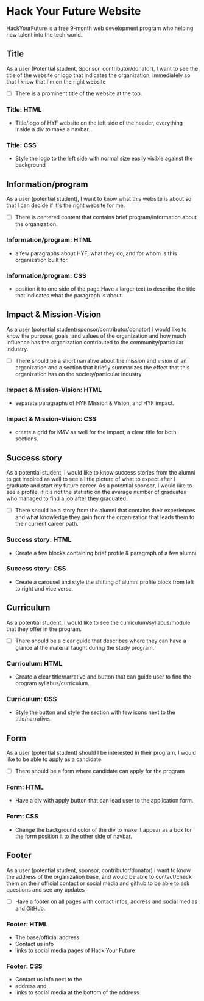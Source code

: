 # Hack Your Future Website

<!-- describe your project -->

HackYourFuture is a free 9-month web development program who helping new talent
into the tech world.

## Title

As a user (Potential student, Sponsor, contributor/donator), I want to see the
title of the website or logo that indicates the organization, immediately so
that I know that I'm on the right website

- [ ] There is a prominent title of the website at the top.

### Title: HTML

- Title/logo of HYF website on the left side of the header, everything inside a
  div to make a navbar.

### Title: CSS

- Style the logo to the left side with normal size easily visible against the
  background

## Information/program

As a user (potential student), I want to know what this website is about so that
I can decide if it's the right website for me.

- [ ] There is centered content that contains brief program/information about
      the organization.

### Information/program: HTML

- a few paragraphs about HYF, what they do, and for whom is this organization
  built for.

### Information/program: CSS

- position it to one side of the page Have a larger text to describe the title
  that indicates what the paragraph is about.

## Impact & Mission-Vision

As a user (potential student/sponsor/contributor/donator) I would like to know
the purpose, goals, and values of the organization and how much influence has
the organization contributed to the community/particular industry.

- [ ] There should be a short narrative about the mission and vision of an
      organization and a section that briefly summarizes the effect that this
      organization has on the society/particular industry.

### Impact & Mission-Vision: HTML

- separate paragraphs of HYF Mission & Vision, and HYF impact.

### Impact & Mission-Vision: CSS

- create a grid for M&V as well for the impact, a clear title for both sections.

## Success story

As a potential student, I would like to know success stories from the alumni to
get inspired as well to see a little picture of what to expect after I graduate
and start my future career. As a potential sponsor, I would like to see a
profile, if it's not the statistic on the average number of graduates who
managed to find a job after they graduated.

- [ ] There should be a story from the alumni that contains their experiences
      and what knowledge they gain from the organization that leads them to
      their current career path.

### Success story: HTML

- Create a few blocks containing brief profile & paragraph of a few alumni

### Success story: CSS

- Create a carousel and style the shifting of alumni profile block from left to
  right and vice versa.

## Curriculum

As a potential student, I would like to see the curriculum/syllabus/module that
they offer in the program.

- [ ] There should be a clear guide that describes where they can have a glance
      at the material taught during the study program.

### Curriculum: HTML

- Create a clear title/narrative and button that can guide user to find the
  program syllabus/curriculum.

### Curriculum: CSS

- Style the button and style the section with few icons next to the
  title/narrative.

## Form

As a user (potential student) should I be interested in their program, I would
like to be able to apply as a candidate.

- [ ] There should be a form where candidate can apply for the program

### Form: HTML

- Have a div with apply button that can lead user to the application form.

### Form: CSS

- Change the background color of the div to make it appear as a box for the form
  position it to the other side of navbar.

## Footer

As a user (potential student, sponsor, contributor/donator) i want to know the
address of the organization base, and would be able to contact/check them on
their official contact or social media and github to be able to ask questions
and see any updates

- [ ] Have a footer on all pages with contact infos, address and social medias
      and GitHub.

### Footer: HTML

- The base/official address
- Contact us info
- links to social media pages of Hack Your Future

### Footer: CSS

- Contact us info next to the
- address and,
- links to social media at the bottom of the address
